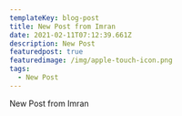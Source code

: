```yaml
---
templateKey: blog-post
title: New Post from Imran
date: 2021-02-11T07:12:39.661Z
description: New Post
featuredpost: true
featuredimage: /img/apple-touch-icon.png
tags:
  - New Post
---
```

New Post from Imran